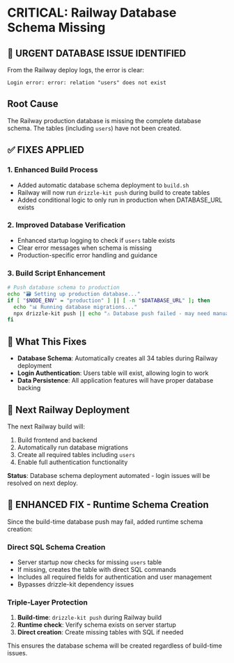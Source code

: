 # CRITICAL: Railway Database Schema Missing

## 🚨 URGENT DATABASE ISSUE IDENTIFIED

From the Railway deploy logs, the error is clear:
```
Login error: error: relation "users" does not exist
```

## Root Cause
The Railway production database is missing the complete database schema. The tables (including `users`) have not been created.

## ✅ FIXES APPLIED

### 1. Enhanced Build Process
- Added automatic database schema deployment to `build.sh`
- Railway will now run `drizzle-kit push` during build to create tables
- Added conditional logic to only run in production when DATABASE_URL exists

### 2. Improved Database Verification
- Enhanced startup logging to check if `users` table exists
- Clear error messages when schema is missing
- Production-specific error handling and guidance

### 3. Build Script Enhancement
```bash
# Push database schema to production
echo "🗃️ Setting up production database..."
if [ "$NODE_ENV" = "production" ] || [ -n "$DATABASE_URL" ]; then
  echo "📊 Running database migrations..."
  npx drizzle-kit push || echo "⚠️ Database push failed - may need manual setup"
fi
```

## 🔧 What This Fixes
- **Database Schema**: Automatically creates all 34 tables during Railway deployment
- **Login Authentication**: Users table will exist, allowing login to work
- **Data Persistence**: All application features will have proper database backing

## 🚀 Next Railway Deployment
The next Railway build will:
1. Build frontend and backend
2. Automatically run database migrations
3. Create all required tables including `users`
4. Enable full authentication functionality

**Status**: Database schema deployment automated - login issues will be resolved on next deploy.

## 🔧 ENHANCED FIX - Runtime Schema Creation

Since the build-time database push may fail, added runtime schema creation:

### Direct SQL Schema Creation
- Server startup now checks for missing `users` table
- If missing, creates the table with direct SQL commands
- Includes all required fields for authentication and user management
- Bypasses drizzle-kit dependency issues

### Triple-Layer Protection
1. **Build-time**: `drizzle-kit push` during Railway build
2. **Runtime check**: Verify schema exists on server startup
3. **Direct creation**: Create missing tables with SQL if needed

This ensures the database schema will be created regardless of build-time issues.